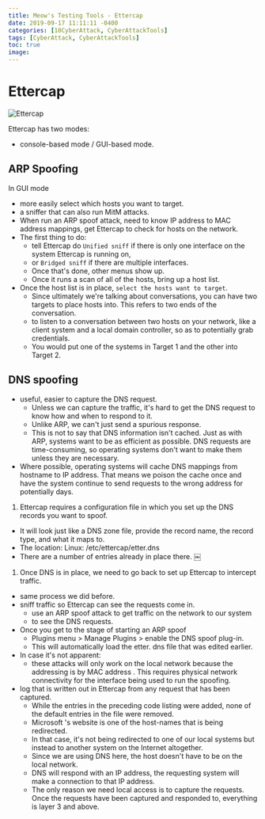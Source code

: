 ```yaml
---
title: Meow's Testing Tools - Ettercap
date: 2019-09-17 11:11:11 -0400
categories: [10CyberAttack, CyberAttackTools]
tags: [CyberAttack, CyberAttackTools]
toc: true
image:
---
```


# Ettercap

![Ettercap](https://i.imgur.com/0ciXVzn.png)

Ettercap has two modes: 
- console-based mode / GUI-based mode. 


## ARP Spoofing

In GUI mode
- more easily select which hosts you want to target. 
- a sniffer that can also run MitM attacks. 
- When run an ARP spoof attack, need to know IP address to MAC address mappings, get Ettercap to check for hosts on the network. 
- The first thing to do: 
  - tell Ettercap do `Unified sniff` if there is only one interface on the system Ettercap is running on, 
  - or `Bridged sniff` if there are multiple interfaces. 
  - Once that's done, other menus show up. 
  - Once it runs a scan of all of the hosts, bring up a host list.
- Once the host list is in place, `select the hosts want to target`. 
  - Since ultimately we're talking about conversations, you can have two targets to place hosts into. This refers to two ends of the conversation. 
  - to listen to a conversation between two hosts on your network, like a client system and a local domain controller, so as to potentially grab credentials. 
  - You would put one of the systems in Target 1 and the other into Target 2. 

## DNS spoofing
- useful, easier to capture the DNS request. 
  - Unless we can capture the traffic, it's hard to get the DNS request to know how and when to respond to it. 
  - Unlike ARP, we can't just send a spurious response. 
  - This is not to say that DNS information isn't cached. Just as with ARP, systems want to be as efficient as possible. DNS requests are time-consuming, so operating systems don't want to make them unless they are necessary. 
- Where possible, operating systems will cache DNS mappings from hostname to IP address. That means we poison the cache once and have the system continue to send requests to the wrong address for potentially days.


1. Ettercap requires a configuration file in which you set up the DNS records you want to spoof. 
- It will look just like a DNS zone file, provide the record name, the record type, and what it maps to. 
- The location: Linux: /etc/ettercap/etter.dns 
- There are a number of entries already in place there. 
￼

1. Once DNS is in place, we need to go back to set up Ettercap to intercept traffic. 
- same process we did before.
- sniff traffic so Ettercap can see the requests come in. 
  - use an ARP spoof attack to get traffic on the network to our system 
  - to see the DNS requests. 
- Once you get to the stage of starting an ARP spoof
  - Plugins menu > Manage Plugins > enable the DNS spoof plug-in. 
  - This will automatically load the etter. dns file that was edited earlier. 
- In case it's not apparent:
  - these attacks will only work on the local network because the addressing is by MAC address . This requires physical network connectivity for the interface being used to run the spoofing. 
- log that is written out in Ettercap from any request that has been captured.
  - While the entries in the preceding code listing were added, none of the default entries in the file were removed. 
  - Microsoft 's website is one of the host-names that is being redirected. 
  - In that case, it's not being redirected to one of our local systems but instead to another system on the Internet altogether. 
  - Since we are using DNS here, the host doesn't have to be on the local network. 
  - DNS will respond with an IP address, the requesting system will make a connection to that IP address. 
  - The only reason we need local access is to capture the requests. Once the requests have been captured and responded to, everything is layer 3 and above.
